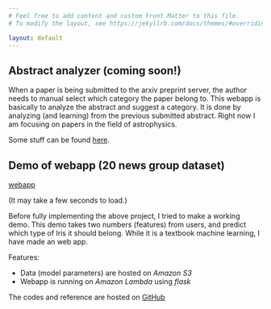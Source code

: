 ```yaml
---
# Feel free to add content and custom Front Matter to this file.
# To modify the layout, see https://jekyllrb.com/docs/themes/#overriding-theme-defaults

layout: default
---
```


## Abstract analyzer (coming soon!)

When a paper is being submitted to the arxiv preprint server, the author needs to manual select which category the paper belong to. This webapp is basically to analyze the abstract and suggest a category. It is done by analyzing (and learning) from the previous submitted abstract. Right now I am focusing on papers in the field of astrophysics.

Some stuff can be found [here](https://github.com/wingkitlee0/arxiv_explore).

## Demo of webapp (20 news group  dataset)

[webapp](https://sm2op9jgr0.execute-api.us-east-1.amazonaws.com/dev/)

(It may take a few seconds to load.)

Before fully implementing the above project, I tried to make a working demo. This demo takes two numbers (features) from users, and predict which type of Iris it should belong. While it is a textbook machine learning, I have made an web app.

Features:
- Data (model parameters) are hosted on *Amazon S3*
- Webapp is running on *Amazon Lambda* using *flask*

The codes and reference are hosted on [GitHub](https://github.com/wingkitlee0/flask-webapps/tree/master/newsgroup)